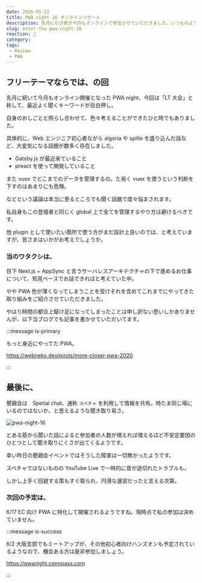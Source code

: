 ```yaml
---
date: 2020-05-22
title: PWA night 16 オンラインリポート
description: 先月に引き続き今月もオンラインで参加させていただきました、いつものように簡単にまとめておりますのでご確認いただければと思います。
slug: enter-the-pwa-night-16
reaction: 🌟
category: 
tags: 
 - Review
 - PWA
---
```


## フリーテーマならでは、の回

先月に続いて今月もオンライン開催となった PWA night、今回は「LT 大会」と称して、最近よく聞くキーワードが目白押し。

自身のおしごとと照らし合わせて、色々考えることができたひと時でもありました。

具体的に、Web エンジニア初心者ながら algoria や splite を盛り込んだ話など、大変気になる話題が数多く存在しました。

- Gatsby.js が最近来ていること 
- preact を使って開発していること

また vuex でどこまでのデータを管理するの。た易く vuex を使うという判断を下すのはあまりにも危険。

などという議論は本当に至るところでも聞く話題で度々悩まされます。

私自身もこの登壇者と同じく global 上で全てを管理するやり方は避けるべきです。

他 plugin として使いたい箇所で使う方がまだ設計上良いのでは、と考えていますが、皆さまはいかがお考えでしょうか。

### 当のワタクシは、

目下 Next.js + AppSync と言うサーバレスアーキテクチャの下で進めるお仕事について、知見ベースでお話できればと考えていた中。

やや PWA 色が薄くなってしまうことを受けそれを含めてこれまでにやってきた取り組みをご紹介させていただきました。

やはり時間の都合上駆け足になってしまったことは申し訳ない思いしかありませんが、以下当ブログでも記事を書かせていただいてます。

:::message is-primary

もっと身近にやってた PWA。

https://webneko.dev/posts/more-closer-pwa-2020

:::

## 最後に、

懇親会は　Spetial chat、通称 `スペチャ` を利用して情報を共有。時たま同じ場にいるのではないか、と思えるような聞き取り易さ。

![pwa-night-16](//images.ctfassets.net/gzkue3szf85p/3ffJAp8NY4i7IOha6xxo1G/10b9a135384c4683012ac9a417b19a9a/pwa-night-16.png)

とある筋から聞いた話によると参加者の人数が増えれば増えるほど不安定要因のひとつとして聞き取りにくさが出てくるようです。

幸い昨日の懇親会イベントではそうした障害は一切無かったようです。

スペチャではないものの YouTube Live で一時的に音が途切れたトラブルも。

しかし上手く回避する策もすぐ取られ、円滑な運営だったと言える次第。

### 次回の予定は、

6/17 EC 向け PWA に特化して開催されるようですね。現時点で私の参加は決めていません。

:::message is-success

6/2 大阪支部でもミートアップが、その他初心者向けハンズオンも予定されているようなので、機会ある方は是非参加しましょう。

https://pwanight.connpass.com

:::
